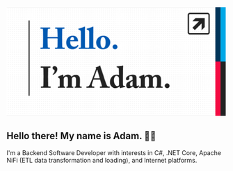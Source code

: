 ## [![](https://github.com/adamfisher/adamfisher/blob/master/bio-header.png)](https://www.adams.life)

## Hello there! My name is Adam. 👋🤓

I'm a Backend Software Developer with interests in C#, .NET Core, Apache NiFi (ETL data transformation and loading), and Internet platforms.

<!--
**adamfisher/adamfisher** is a ✨ _special_ ✨ repository because its `README.md` (this file) appears on your GitHub profile.

Here are some ideas to get you started:

- 🔭 I’m currently working on ...
- 🌱 I’m currently learning ...
- 👯 I’m looking to collaborate on ...
- 🤔 I’m looking for help with ...
- 💬 Ask me about ...
- 📫 How to reach me: ...
- 😄 Pronouns: ...
- ⚡ Fun fact: ...
-->
